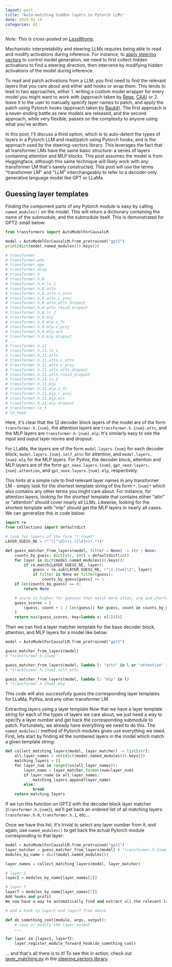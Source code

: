 ```yaml
---
layout: post
title: "Auto-matching hidden layers in Pytorch LLMs"
date: 2024-02-19
categories: AI
---
```


<span class="gray">_Note: This is cross-posted on [LessWrong](https://www.lesswrong.com/posts/MhFDxivjJrvZ2DMxw/auto-matching-hidden-layers-in-pytorch-llms?utm_campaign=post_share&utm_source=link)._</span>

Mechanistic interpretability and steering LLMs requires being able to read and modify activations during inference. For instance, to [apply steering vectors](https://arxiv.org/abs/2312.06681) to control model generation, we need to first collect hidden activations to find a steering direction, then intervene by modifying hidden activations of the model during inference.

To read and patch activations from a LLM, you first need to find the relevant layers that you care about and either add hooks or wrap them. This tends to lead to two approaches, either 1. writing a custom model wrapper for every model you might want to work with (approach taken by [Repe](https://github.com/andyzoujm/representation-engineering), [CAA](https://github.com/nrimsky/CAA)) or 2. leave it to the user to manually specify layer names to patch, and apply the patch using Pytorch hooks (approach taken by [Baukit](https://github.com/davidbau/baukit)). The first approach is a never-ending battle as new models are released, and the second approach, while very flexible, passes on the complexity to anyone using what you've written.

In this post, I'll discuss a third option, which is to auto-detect the types of layers in a Pytorch LLM and read/patch using Pytorch hooks, and is the approach used by the steering-vectors library. This leverages the fact that all transformer LMs have the same basic structure: a series of layers containing attention and MLP blocks. This post assumes the model is from Huggingface, although this same technique will likely work with any transformer LM that's sanely constructed. This post will use the terms "transformer LM" and "LLM" interchangeably to refer to a decoder-only generative language model like GPT or LLaMa.

## Guessing layer templates

Finding the component parts of any Pytorch module is easy by calling `named_modules()` on the model. This will return a dictionary containing the name of the submodule, and the submodule itself. This is demonstrated for GPT2-small below:

```python
from transformers import AutoModelForCausalLM

model = AutoModelForCausalLM.from_pretrained("gpt2")
print(dict(model.named_modules()).keys())

# transformer
# transformer.wte
# transformer.wpe
# transformer.drop
# transformer.h
# transformer.h.0
# transformer.h.0.ln_1
# transformer.h.0.attn
# transformer.h.0.attn.c_attn
# transformer.h.0.attn.c_proj
# transformer.h.0.attn.attn_dropout
# transformer.h.0.attn.resid_dropout
# transformer.h.0.ln_2
# transformer.h.0.mlp
# transformer.h.0.mlp.c_fc
# transformer.h.0.mlp.c_proj
# transformer.h.0.mlp.act
# transformer.h.0.mlp.dropout
# ...
# transformer.h.11
# transformer.h.11.ln_1
# transformer.h.11.attn
# transformer.h.11.attn.c_attn
# transformer.h.11.attn.c_proj
# transformer.h.11.attn.attn_dropout
# transformer.h.11.attn.resid_dropout
# transformer.h.11.ln_2
# transformer.h.11.mlp
# transformer.h.11.mlp.c_fc
# transformer.h.11.mlp.c_proj
# transformer.h.11.mlp.act
# transformer.h.11.mlp.dropout
# transformer.ln_f
# lm_head
```

Here, it's clear that the 12 decoder block layers of the model are of the form `transformer.h.{num}`, the attention layers are `transformer.h.{num}.attn`, and the MLP layers are `transformer.h.{num}.mlp`. It's similarly easy to see the input and ouput layer norms and dropout.

For LLaMa, the layers are of the form `model.layers.{num}` for each decoder block, `model.layers.{num}.self_attn` for attention, and `model.layers.{num}.mlp` for the MLP layers. For Pythia, the decoder block, attention and MLP layers are of the form `gpt_neox.layers.{num}`, `gpt_neox.layers.{num}.attention`, and `gpt_neox.layers.{num}.mlp`, respectively.

This hints at a simple rule to find relevant layer names in any transformer LM - simply look for the shortest template string of the form `*.{num}*` which also contains any other terms you might care about. For instance, for attention layers, looking for the shortest template that contains either "attn" or "attention" should cover nearly all LLMs. Likewise, looking for the shortest template with "mlp" should get the MLP layers in nearly all cases. We can generalize this in code below:

```python
import re
from collections import defaultdict

# look for layers of the form "*.{num}"
LAYER_GUESS_RE = r"^([^\d]+)\.([\d]+)(.*)$"

def guess_matcher_from_layers(model, filter = None) -> str | None:
    counts_by_guess: dict[str, int] = defaultdict(int)
    for layer in dict(model.named_modules()).keys():
        if re.match(LAYER_GUESS_RE, layer):
            guess = re.sub(LAYER_GUESS_RE, r"\1.{num}\3", layer)
            if filter is None or filter(guess):
                counts_by_guess[guess] += 1
    if len(counts_by_guess) == 0:
        return None

    # score is higher for guesses that match more often, are and shorter in length
    guess_scores = [
        (guess, count + 1 / len(guess)) for guess, count in counts_by_guess.items()
    ]
    return max(guess_scores, key=lambda x: x[1])[0]
```

Then we can find a layer matcher template for the base decoder block, attention, and MLP layers for a model like below:

```python
model = AutoModelForCausalLM.from_pretrained("gpt2")

guess_matcher_from_layers(model)
# "transformer.h.{num}"

guess_matcher_from_layers(model, lambda l: "attn" in l or "attention" in l)
# "transformer.h.{num}.self_attn

guess_matcher_from_layers(model, lambda l: "mlp" in l)
# "transformer.h.{num}.mlp
```

This code will also successfully guess the corresponding layer templates for LLaMa, Pythia, and any other transformer LM.

Extracting layers using a layer template
Now that we have a layer template string for each of the types of layers we care about, we just need a way to specify a layer number and get back the corresponding submodule to patch. Fortunately, we already have everything we need to do this. The `named_modules()` method of Pytorch modules gives use everything we need. First, lets start by finding all the numbered layers in the model which match a given template string:

```python
def collect_matching_layers(model, layer_matcher) -> list[str]:
    all_layer_names = set(dict(model.named_modules()).keys())
    matching_layers = []
    for layer_num in range(len(all_layer_names)):
        layer_name = layer_matcher.format(num=layer_num)
        if layer_name in all_layer_names:
            matching_layers.append(layer_name)
        else:
            break
    return matching_layers
```

If we run this function on GPT2 with the decoder block layer matcher (`transformer.h.{num}`), we'll get back an ordered list of all matching layers: `transformer.h.0`, `transformer.h.1`, etc...

Once we have this list, it's trivial to select any layer number from it, and again, use `named_modules()` to get back the actual Pytorch module corresponding to that layer:

```python
model = AutoModelForCausalLM.from_pretrained("gpt2")
layer_matcher = guess_matcher_from_layers(model) # "transformer.h.{num}"
modules_by_name = dict(model.named_modules())

layer_names = collect_matching_layers(model, layer_matcher)

# layer 2
layer2 = modules_by_name[layer_names[2]]

# layer 7
layer7 = modules_by_name[layer_names[7]]
Add hooks and profit
We now have a way to automatically find and extract all the relevant layers from a Pytorch LLM. The next step is to add Pytorch hooks to read or modify activations.

# add a hook to layer2 and layer7 from above

def do_something_cool(module, args, output):
	# save or modify the layer output
	...

for layer in [layer2, layer7]:
	layer.register_module_forward_hook(do_something_cool)
```

... and that's all there is to it! To see this in action, check out [layer_matching.py](https://github.com/steering-vectors/steering-vectors/blob/main/steering_vectors/layer_matching.py) in the [steering_vectors library](https://github.com/steering-vectors/steering-vectors).
